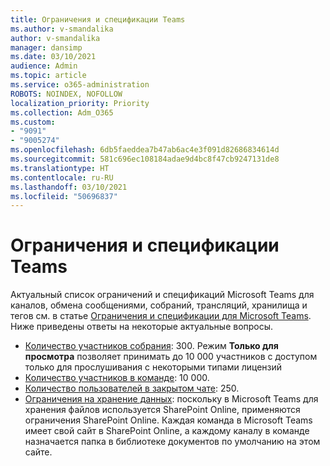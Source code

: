 ```yaml
---
title: Ограничения и спецификации Teams
ms.author: v-smandalika
author: v-smandalika
manager: dansimp
ms.date: 03/10/2021
audience: Admin
ms.topic: article
ms.service: o365-administration
ROBOTS: NOINDEX, NOFOLLOW
localization_priority: Priority
ms.collection: Adm_O365
ms.custom:
- "9091"
- "9005274"
ms.openlocfilehash: 6db5faeddea7b47ab6ac4e3f091d82686834614d
ms.sourcegitcommit: 581c696ec108184adae9d4bc8f47cb9247131de8
ms.translationtype: HT
ms.contentlocale: ru-RU
ms.lasthandoff: 03/10/2021
ms.locfileid: "50696837"
---
```

# <a name="teams-limits-and-specifications"></a>Ограничения и спецификации Teams

Актуальный список ограничений и спецификаций Microsoft Teams для каналов, обмена сообщениями, собраний, трансляций, хранилища и тегов см. в статье [Ограничения и спецификации для Microsoft Teams](https://docs.microsoft.com/microsoftteams/limits-specifications-teams). Ниже приведены ответы на некоторые актуальные вопросы.

- [Количество участников собрания](https://docs.microsoft.com/microsoftteams/limits-specifications-teams#meetings-and-calls): 300. Режим **Только для просмотра** позволяет принимать до 10 000 участников с доступом только для прослушивания с некоторыми типами лицензий
- [Количество участников в команде](https://docs.microsoft.com/microsoftteams/limits-specifications-teams#teams-and-channels): 10 000.
- [Количество пользователей в закрытом чате](https://docs.microsoft.com/microsoftteams/limits-specifications-teams#chat): 250. 
- [Ограничения на хранение данных](https://docs.microsoft.com/microsoftteams/limits-specifications-teams#storage): поскольку в Microsoft Teams для хранения файлов используется SharePoint Online, применяются ограничения SharePoint Online. Каждая команда в Microsoft Teams имеет свой сайт в SharePoint Online, а каждому каналу в команде назначается папка в библиотеке документов по умолчанию на этом сайте.

